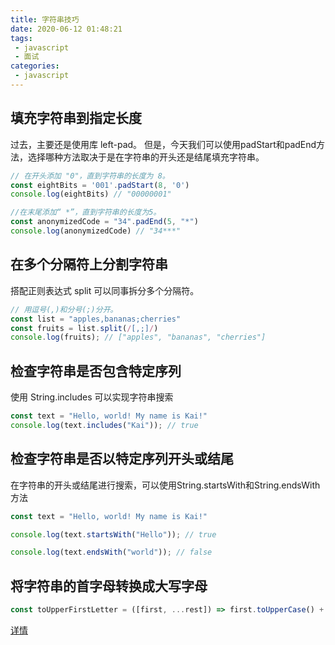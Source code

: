 ```yaml
---
title: 字符串技巧
date: 2020-06-12 01:48:21
tags:
 - javascript
 - 面试
categories: 
 - javascript
---
```

## 填充字符串到指定长度
过去，主要还是使用库 left-pad。 但是，今天我们可以使用padStart和padEnd方法，选择哪种方法取决于是在字符串的开头还是结尾填充字符串。

```js
// 在开头添加 "0"，直到字符串的长度为 8。
const eightBits = '001'.padStart(8, '0')
console.log(eightBits) // "00000001"

//在末尾添加“ *”，直到字符串的长度为5。
const anonymizedCode = "34".padEnd(5, "*")
console.log(anonymizedCode) // "34***"
```

## 在多个分隔符上分割字符串
搭配正则表达式 split 可以同事拆分多个分隔符。

```js
// 用逗号(,)和分号(;)分开。
const list = "apples,bananas;cherries"
const fruits = list.split(/[,;]/)
console.log(fruits); // ["apples", "bananas", "cherries"]
```

## 检查字符串是否包含特定序列
使用 String.includes 可以实现字符串搜索
```js
const text = "Hello, world! My name is Kai!"
console.log(text.includes("Kai")); // true
```

## 检查字符串是否以特定序列开头或结尾
在字符串的开头或结尾进行搜索，可以使用String.startsWith和String.endsWith方法
```js
const text = "Hello, world! My name is Kai!"

console.log(text.startsWith("Hello")); // true

console.log(text.endsWith("world")); // false
```

## 将字符串的首字母转换成大写字母

```js
const toUpperFirstLetter = ([first, ...rest]) => first.toUpperCase() + rest.join('');
```


[详情](https://segmentfault.com/a/1190000038542256)
